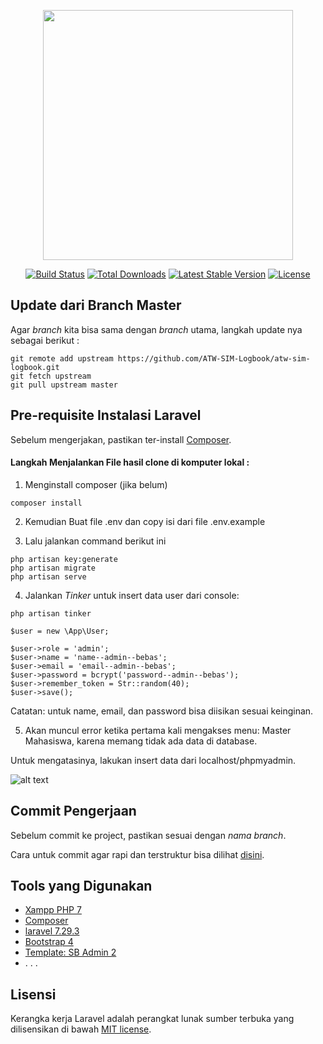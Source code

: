 <p align="center"><a href="https://laravel.com" target="_blank"><img src="https://raw.githubusercontent.com/laravel/art/master/logo-lockup/5%20SVG/2%20CMYK/1%20Full%20Color/laravel-logolockup-cmyk-red.svg" width="400"></a></p>

<p align="center">
<a href="https://travis-ci.org/laravel/framework"><img src="https://travis-ci.org/laravel/framework.svg" alt="Build Status"></a>
<a href="https://packagist.org/packages/laravel/framework"><img src="https://poser.pugx.org/laravel/framework/d/total.svg" alt="Total Downloads"></a>
<a href="https://packagist.org/packages/laravel/framework"><img src="https://poser.pugx.org/laravel/framework/v/stable.svg" alt="Latest Stable Version"></a>
<a href="https://packagist.org/packages/laravel/framework"><img src="https://poser.pugx.org/laravel/framework/license.svg" alt="License"></a>
</p>

## Update dari Branch Master

Agar _branch_ kita bisa sama dengan _branch_ utama, langkah update nya sebagai berikut :

```
git remote add upstream https://github.com/ATW-SIM-Logbook/atw-sim-logbook.git
git fetch upstream
git pull upstream master
```

## Pre-requisite Instalasi Laravel

Sebelum mengerjakan, pastikan ter-install [Composer](https://getcomposer.org/).

#### Langkah Menjalankan File hasil clone di komputer lokal :

1. Menginstall composer (jika belum)

```
composer install
```

2. Kemudian Buat file .env dan copy isi dari file .env.example

3. Lalu jalankan command berikut ini

```
php artisan key:generate
php artisan migrate
php artisan serve
```

4. Jalankan _Tinker_ untuk insert data user dari console:

```
php artisan tinker

$user = new \App\User;

$user->role = 'admin';
$user->name = 'name--admin--bebas';
$user->email = 'email--admin--bebas';
$user->password = bcrypt('password--admin--bebas');
$user->remember_token = Str::random(40);
$user->save();
```

Catatan: untuk name, email, dan password bisa diisikan sesuai keinginan.

5. Akan muncul error ketika pertama kali mengakses menu: Master Mahasiswa,
karena memang tidak ada data di database.

Untuk mengatasinya, lakukan insert data dari localhost/phpmyadmin.

![alt text](https://live.staticflickr.com/65535/50732247163_e2f1781b0b_b.jpg)

## Commit Pengerjaan

Sebelum commit ke project, pastikan sesuai dengan _nama branch_.

Cara untuk commit agar rapi dan terstruktur bisa dilihat [disini](https://github.com/burhanahmeed/cara-kontribusi-open-source).

## Tools yang Digunakan

- [Xampp PHP 7](https://www.apachefriends.org/download.html)
- [Composer](https://getcomposer.org/)
- [laravel 7.29.3](https://laravel.com/docs/7.x)
- [Bootstrap 4](https://getbootstrap.com/)
- [Template: SB Admin 2](https://startbootstrap.com/theme/sb-admin-2)
- . . .

## Lisensi

Kerangka kerja Laravel adalah perangkat lunak sumber terbuka yang dilisensikan di bawah [MIT license](https://opensource.org/licenses/MIT).
